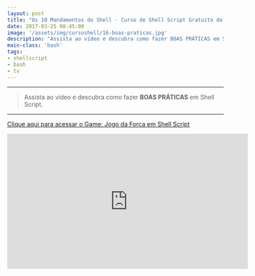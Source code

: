 ```yaml
---
layout: post
title: "Os 10 Mandamentos do Shell - Curso de Shell Script Gratuito do Iniciante ao Avançado"
date: 2017-03-25 08:45:00
image: '/assets/img/cursoshell/16-boas-praticas.jpg'
description: "Assista ao vídeo e descubra como fazer BOAS PRÁTICAS em Shell Script."
main-class: 'bash'
tags:
- shellscript
- bash
- tv
---
```


***

> Assista ao vídeo e descubra como fazer __BOAS PRÁTICAS__ em Shell Script.

***

[Clique aqui para acessar o Game: Jogo da Forca em Shell Script](http://terminalroot.com.br/2015/08/jogo-da-forca-em-shell-script.html)

<iframe width="560" height="315" src="https://www.youtube.com/embed/2MK3CNBAAio" frameborder="0" allowfullscreen></iframe>
